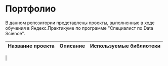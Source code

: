 # Портфолио #
В данном репозитории представлены проекты, выполненные в ходе обучения в Яндекс.Практикуме по программе "Специалист по Data Science".

| Название проекта | Описание | Используемые библиотеки |
|:-|:-:|-:|
| 
